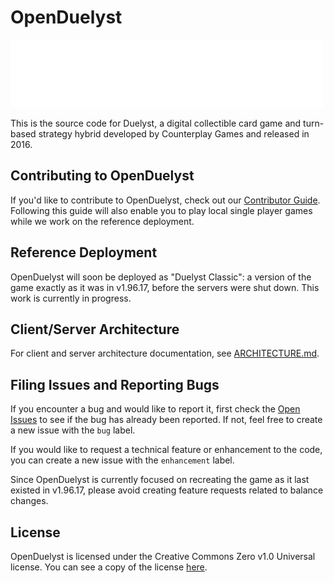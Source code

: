 # OpenDuelyst

![Duelyst Logo](app/resources/ui/brand_duelyst.png)

This is the source code for Duelyst, a digital collectible card game and turn-based strategy hybrid developed by Counterplay Games and released in 2016.

## Contributing to OpenDuelyst

If you'd like to contribute to OpenDuelyst, check out our [Contributor Guide](CONTRIBUTING.md).
Following this guide will also enable you to play local single player games while we work on the reference deployment.

## Reference Deployment

OpenDuelyst will soon be deployed as "Duelyst Classic": a version of the game exactly as it was in v1.96.17, before the servers were shut down.
This work is currently in progress.

## Client/Server Architecture

For client and server architecture documentation, see [ARCHITECTURE.md](ARCHITECTURE.md).

## Filing Issues and Reporting Bugs

If you encounter a bug and would like to report it, first check the [Open Issues](https://github.com/open-duelyst/duelyst/issues/) to see if the bug has already been reported.
If not, feel free to create a new issue with the `bug` label.

If you would like to request a technical feature or enhancement to the code, you can create a new issue with the `enhancement` label.

Since OpenDuelyst is currently focused on recreating the game as it last existed in v1.96.17, please avoid creating feature requests related to balance changes.

## License

OpenDuelyst is licensed under the Creative Commons Zero v1.0 Universal license.
You can see a copy of the license [here](LICENSE).
